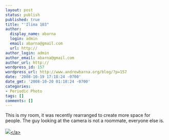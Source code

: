```yaml
---
layout: post
status: publish
published: true
title: "'Ilima 103"
author:
  display_name: abarna
  login: admin
  email: abarna@gmail.com
  url: http://
author_login: admin
author_email: abarna@gmail.com
author_url: http://
wordpress_id: 157
wordpress_url: http://www.andrewbarna.org/blog/?p=157
date: '2008-10-19 17:18:24 -0700'
date_gmt: '2008-10-20 01:18:24 -0700'
categories:
- Periodic Photo
tags: []
comments: []
---
```

<p>This is my room, it was recently rearranged to create more space for people. The guy looking at the camera is not a roommate, everyone else is.<br &#47;><br &#47;><a href="http:&#47;&#47;andrewbarna.org&#47;photos&#47;gallery&#47;main.php?g2_view=core.DownloadItem&g2_itemId=17136"><img src="http:&#47;&#47;andrewbarna.org&#47;photos&#47;gallery&#47;main.php?g2_view=core.DownloadItem&g2_itemId=17138&g2_serialNumber=1"><&#47;a></p>
